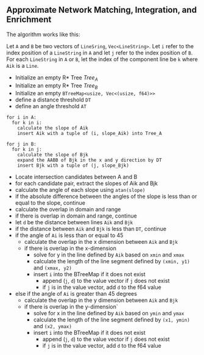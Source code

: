 ## Approximate Network Matching, Integration, and Enrichment

The algorithm works like this:

Let `A` and `B` be two vectors of `LineSring`, `Vec<LineString>`.
Let `i` refer to the index position of a `LineString` in `A` and let `j` refer to the index position of `B`.
For each `LineString` in `A` or `B`, let the index of the component line be `k` where `Aik` is a `Line`.


- Initialize an empty R* Tree $Tree_A$
- Initialize an empty R* Tree $Tree_B$
- Initialize an empty `BTreeMap<usize, Vec<(usize, f64)>>`
- define a distance threshold `DT`
- define an angle threshold `AT`

```
for i in A:
  for k in i:
    calculate the slope of Aik
    insert Aik with a tuple of (i, slope_Aik) into Tree_A

for j in B:
  for k in j:
    calculate the slope of Bjk
    expand the AABB of Bjk in the x and y direction by DT
    insert Bjk with a tuple of (j, slope_Bjk)
```


- Locate intersection candidates between A and B
- for each candidate pair, extract the slopes of Aik and Bjk
- calculate the angle of each slope using `atan(slope)`
- if the absolute difference between the angles of the slope is less than or equal to the slope, continue
- calculate the overlap in domain and range
- if there is overlap in domain and range, continue
- let `d` be the distance between lines `Aik` and `Bjk`
- if the distance between `Aik` and `Bjk` is less than `DT`, continue
- if the angle of `Ai` is less than or equal to 45
  - calculate the overlap in the x dimension between `Aik` and `Bjk`
  - if there is overlap in the x-dimension
    - solve for y in the line defined by `Aik` based on `xmin` and `xmax`
    - calculate the length of the line segment defined by `(xmin, y1)` and `(xmax, y2)`
    - insert `i` into the BTreeMap if it does not exist
      - append (`j`, `d`) to the value vector if `j` does not exist
      - if `j` is in the value vector, add `d` to the f64 value
- else if the angle of `Ai` is greater than 45 degrees
  - calculate the overlap in the y dimension between `Aik` and `Bjk`
  - if there is overlap in the y-dimension`
    - solve for x in the line defined by `Aik` based on `ymin` and `ymax`
    - calculate the length of the line segment defined by `(x1, ymin)` and `(x2, ymax)`
    - insert `i` into the BTreeMap if it does not exist
      - append (`j`, `d`) to the value vector if `j` does not exist
      - if `j` is in the value vector, add `d` to the f64 value
